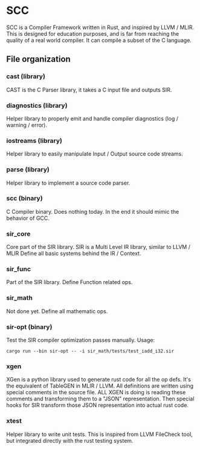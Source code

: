 # SCC

SCC is a Compiler Framework written in Rust, and inspired by LLVM / MLIR.
This is designed for education purposes, and is far from reaching the quality of a real world compiler.
It can compile a subset of the C language.

## File organization

### cast (library)

CAST is the C Parser library, it takes a C input file and outputs SIR.

### diagnostics (library)

Helper library to properly emit and handle compiler diagnostics (log / warning / error).

### iostreams (library)

Helper library to easily manipulate Input / Output source code streams.

### parse (library)

Helper library to implement a source code parser.

### scc (binary)

C Compiler binary.
Does nothing today.
In the end it should mimic the behavior of GCC.

### sir_core

Core part of the SIR library.
SIR is a Multi Level IR library, similar to LLVM / MLIR
Define all basic systems behind the IR / Context.

### sir_func

Part of the SIR library.
Define Function related ops.

### sir_math

Not done yet.
Define all mathematic ops.

### sir-opt (binary)

Test the SIR compiler optimization passes manually.
Usage:

```shell
cargo run --bin sir-opt -- -i sir_math/tests/test_iadd_i32.sir
```

### xgen

XGen is a python library used to generate rust code for all the op defs.
It's the equivalent of TableGEN in MLIR / LLVM.
All definitions are written using special comments in the source file.
ALL XGEN is doing is reading these comments and transforming them to a "JSON" representation.
Then special hooks for SIR transform those JSON representation into actual rust code.

### xtest

Helper library to write unit tests.
This is inspired from LLVM FileCheck tool, but integrated directly with the rust testing system.
